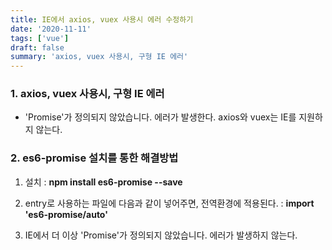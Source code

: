 ```yaml
---
title: IE에서 axios, vuex 사용시 에러 수정하기
date: '2020-11-11'
tags: ['vue']
draft: false
summary: 'axios, vuex 사용시, 구형 IE 에러'
---
```


### 1. axios, vuex 사용시, 구형 IE 에러

- 'Promise'가 정의되지 않았습니다. 에러가 발생한다. axios와 vuex는 IE를 지원하지 않는다.

### 2. es6-promise 설치를 통한 해결방법

1. 설치 : **npm install es6-promise --save**

2. entry로 사용하는 파일에 다음과 같이 넣어주면, 전역환경에 적용된다. : **import 'es6-promise/auto'**

3. IE에서 더 이상 'Promise'가 정의되지 않았습니다. 에러가 발생하지 않는다.
